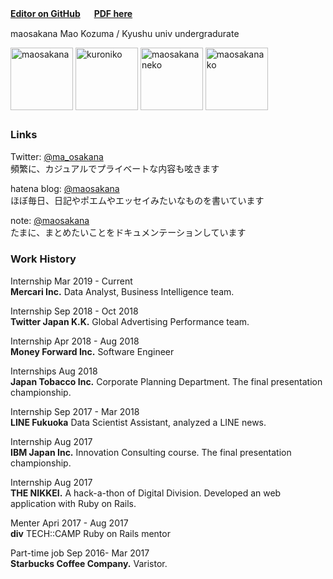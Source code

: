 **[Editor on GitHub](https://github.com/maosakana/maosakana.github.io/edit/master/index.md)**   　
**[PDF here](https://github.com/maosakana/maosakana.github.io/files/2948314/MaoKozumaCV.pdf)**

maosakana
Mao Kozuma / Kyushu univ undergradurate 

<img width="100" alt="maosakana" src="https://user-images.githubusercontent.com/25532388/54070891-508f8500-42a9-11e9-8e1c-a20a6c2a272f.jpg"> <img width="100" alt="kuroniko" src="https://user-images.githubusercontent.com/25532388/54070898-5ab18380-42a9-11e9-8592-447785856f21.PNG">  <img width="100" alt="maosakananeko" src="https://user-images.githubusercontent.com/25532388/54070895-56856600-42a9-11e9-9d4a-ccd2c726579e.png"> <img width="100" alt="maosakanako" src="https://user-images.githubusercontent.com/25532388/54070893-54230c00-42a9-11e9-81d6-8c183ac9abd7.png">

### Links　
Twitter: [@ma_osakana](http://twitter.com/ma_osakana)  
頻繁に、カジュアルでプライベートな内容も呟きます		
 
hatena blog: [@maosakana](http://maosakana.hatenablog.com/)  
ほぼ毎日、日記やポエムやエッセイみたいなものを書いています		 
  
note: [@maosakana](https://note.mu/maosakana)  
たまに、まとめたいことをドキュメンテーションしています		
  
### Work History

Internship  Mar 2019 - Current  
**Mercari Inc.** Data Analyst, Business Intelligence team.

Internship   Sep 2018 - Oct 2018      
**Twitter Japan K.K.** Global Advertising Performance team.

Internship    Apr 2018 - Aug 2018    
**Money Forward Inc.** Software Engineer

Internships   Aug 2018    
**Japan Tobacco Inc.** Corporate Planning Department. The final presentation championship.

Internship   Sep 2017 - Mar 2018    
**LINE Fukuoka** Data Scientist Assistant, analyzed a LINE news.

Internship   Aug 2017    
**IBM Japan Inc.** Innovation Consulting course. The final presentation championship.

Internship   Aug 2017    
**THE NIKKEI.** A hack-a-thon of Digital Division. Developed an web application with Ruby on Rails.

Menter   Apri 2017 - Aug 2017    
**div** TECH::CAMP Ruby on Rails mentor

Part-time job   Sep 2016- Mar 2017    
**Starbucks Coffee Company.** Varistor.
